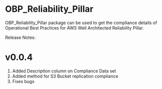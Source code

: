 # OBP_Reliability_Pillar

OBP_Reliability_Pillar package can be used to get the compliance details of Operational Best Practices for AWS Well Architected Reliability Pillar.

Release Notes:
# v0.0.4
1. Added Description column on Compliance Data set
2. Added method for S3 Bucket replication compliance
3. Fixes bugs
